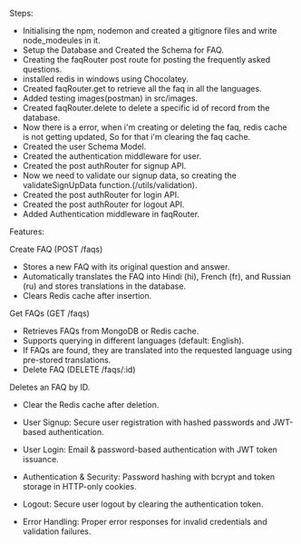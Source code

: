 Steps:

- Initialising the npm, nodemon and created a gitignore files and write node_modeules in it.
- Setup the Database and Created the Schema for FAQ.
- Creating the faqRouter post route for posting the frequently asked questions.
- installed redis in windows using Chocolatey.
- Created faqRouter.get to retrieve all the faq in all the languages.
- Added testing images(postman) in src/images.
- Created faqRouter.delete to delete a specific id of record from the database.
- Now there is a error, when i'm creating or deleting the faq, redis cache is not getting updated, So for that i'm clearing the faq cache.
- Created the user Schema Model.
- Created the authentication middleware for user.
- Created the post authRouter for signup API.
- Now we need to validate our signup data, so creating the validateSignUpData function.(/utils/validation).
- Created the post authRouter for login API.
- Created the post authRouter for logout API.
- Added Authentication middleware in faqRouter.

Features:

Create FAQ (POST /faqs)

- Stores a new FAQ with its original question and answer.
- Automatically translates the FAQ into Hindi (hi), French (fr), and Russian (ru) and stores translations in the database.
- Clears Redis cache after insertion.

Get FAQs (GET /faqs)

- Retrieves FAQs from MongoDB or Redis cache.
- Supports querying in different languages (default: English).
- If FAQs are found, they are translated into the requested language using pre-stored translations.
- Delete FAQ (DELETE /faqs/:id)

Deletes an FAQ by ID.

- Clear the Redis cache after deletion.

- User Signup: Secure user registration with hashed passwords and JWT-based authentication.
- User Login: Email & password-based authentication with JWT token issuance.
- Authentication & Security: Password hashing with bcrypt and token storage in HTTP-only cookies.
- Logout: Secure user logout by clearing the authentication token.
- Error Handling: Proper error responses for invalid credentials and validation failures.
